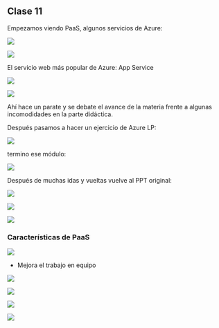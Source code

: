 ## Clase 11

Empezamos viendo PaaS, algunos servicios de Azure:

![](ppt-78-nube.png)

![](ppt-79-nube.png)

El servicio web más popular de Azure: App Service

![](ppt-80-nube.png)

![](ppt-81-nube.png)

Ahí hace un parate y se debate el avance de la materia frente a algunas incomodidades en la parte didáctica.

Después pasamos a hacer un ejercicio de Azure LP:

![](ppt-82-nube.png)

termino ese módulo:

![](ppt-83-nube.png)

Después de muchas idas y vueltas vuelve al PPT original:

![](ppt-84-nube.png)

![](ppt-85-nube.png)

![](ppt-86-nube.png)

### Características de PaaS

![](ppt-87-nube.png)

- Mejora el trabajo en equipo

![](ppt-88-nube.png)

![](ppt-89-nube.png)

![](ppt-90-nube.png)

![](ppt-91-nube.png)


